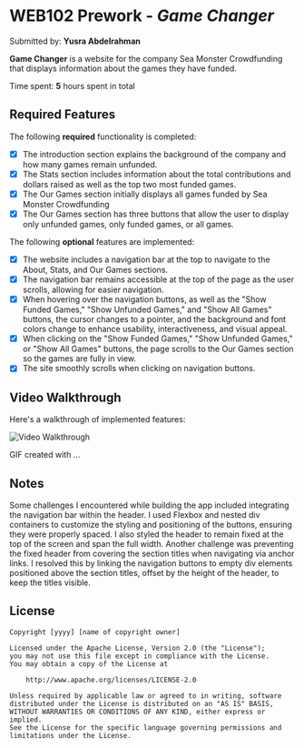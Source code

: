 # WEB102 Prework - *Game Changer*

Submitted by: **Yusra Abdelrahman**

**Game Changer** is a website for the company Sea Monster Crowdfunding that displays information about the games they have funded.

Time spent: **5** hours spent in total

## Required Features

The following **required** functionality is completed:

* [x] The introduction section explains the background of the company and how many games remain unfunded.
* [x] The Stats section includes information about the total contributions and dollars raised as well as the top two most funded games.
* [x] The Our Games section initially displays all games funded by Sea Monster Crowdfunding
* [x] The Our Games section has three buttons that allow the user to display only unfunded games, only funded games, or all games.

The following **optional** features are implemented:

* [x] The website includes a navigation bar at the top to navigate to the About, Stats, and Our Games sections.
* [x] The navigation bar remains accessible at the top of the page as the user scrolls, allowing for easier navigation.
* [x] When hovering over the navigation buttons, as well as the "Show Funded Games," "Show Unfunded Games," and "Show All Games" buttons, the cursor changes to a pointer, and the background and font colors change to enhance usability, interactiveness, and visual appeal.
* [x] When clicking on the "Show Funded Games," "Show Unfunded Games," or "Show All Games" buttons, the page scrolls to the Our Games section so the games are fully in view.
* [x] The site smoothly scrolls when clicking on navigation buttons.

## Video Walkthrough

Here's a walkthrough of implemented features:

<img src='http://i.imgur.com/link/to/your/gif/file.gif' title='Video Walkthrough' width='' alt='Video Walkthrough' />

<!-- Replace this with whatever GIF tool you used! -->
GIF created with ...  
<!-- Recommended tools:
[Kap](https://getkap.co/) for macOS
[ScreenToGif](https://www.screentogif.com/) for Windows
[peek](https://github.com/phw/peek) for Linux. -->

## Notes

Some challenges I encountered while building the app included integrating the navigation bar within the header. I used Flexbox and nested div containers to customize the styling and positioning of the buttons, ensuring they were properly spaced. I also styled the header to remain fixed at the top of the screen and span the full width. Another challenge was preventing the fixed header from covering the section titles when navigating via anchor links. I resolved this by linking the navigation buttons to empty div elements positioned above the section titles, offset by the height of the header, to keep the titles visible.

## License

    Copyright [yyyy] [name of copyright owner]

    Licensed under the Apache License, Version 2.0 (the "License");
    you may not use this file except in compliance with the License.
    You may obtain a copy of the License at

        http://www.apache.org/licenses/LICENSE-2.0

    Unless required by applicable law or agreed to in writing, software
    distributed under the License is distributed on an "AS IS" BASIS,
    WITHOUT WARRANTIES OR CONDITIONS OF ANY KIND, either express or implied.
    See the License for the specific language governing permissions and
    limitations under the License.

